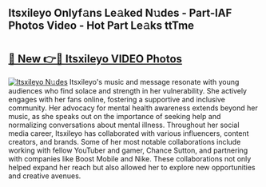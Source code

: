 ## Itsxileyo Onlyf𝚊ns Le𝚊ked N𝚞des - Part-lAF Photos Video - Hot Part Le𝚊ks ttTme

# <h2><a href="http://ac50748.deff.icu/?id=Itsxileyo">🔗 New 👉🔴 Itsxileyo VIDEO Photos</a></h2>

[![Itsxileyo N𝚞des](https://i.imgur.com/rIISA9y.gif)](http://ac50748.deff.icu/?id=Itsxileyo)
Itsxileyo's music and message resonate with young audiences who find solace and strength in her vulnerability. She actively engages with her fans online, fostering a supportive and inclusive community. Her advocacy for mental health awareness extends beyond her music, as she speaks out on the importance of seeking help and normalizing conversations about mental illness. Throughout her social media career, Itsxileyo has collaborated with various influencers, content creators, and brands. Some of her most notable collaborations include working with fellow YouTuber and gamer, Chance Sutton, and partnering with companies like Boost Mobile and Nike. These collaborations not only helped expand her reach but also allowed her to explore new opportunities and creative avenues.
